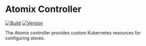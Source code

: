 # Atomix Controller

[![Build](https://img.shields.io/github/actions/workflow/status/atomix/atomix/build-and-test-controller.yml?style=for-the-badge)](https://github.com/atomix/atomix/actions/workflows/build-and-test-controller.yml)
[![Version](https://img.shields.io/docker/v/atomix/controller?style=for-the-badge)](https://hub.docker.com/repository/docker/atomix/controller)

The Atomix controller provides custom Kubernetes resources for configuring stores.
